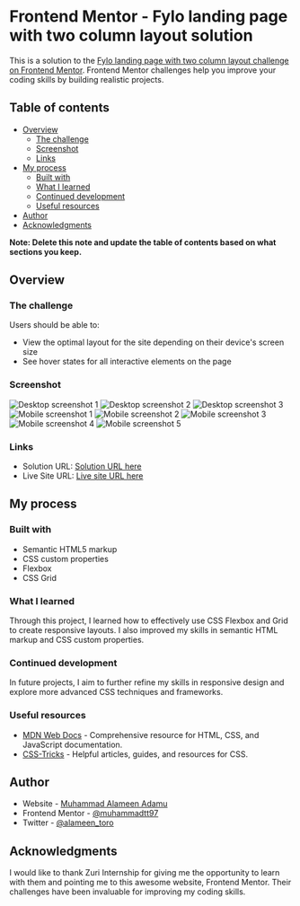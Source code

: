# Frontend Mentor - Fylo landing page with two column layout solution

This is a solution to the [Fylo landing page with two column layout challenge on Frontend Mentor](https://www.frontendmentor.io/challenges/fylo-landing-page-with-two-column-layout-5ca5ef041e82137ec91a50f5). Frontend Mentor challenges help you improve your coding skills by building realistic projects. 

## Table of contents

- [Overview](#overview)
  - [The challenge](#the-challenge)
  - [Screenshot](#screenshot)
  - [Links](#links)
- [My process](#my-process)
  - [Built with](#built-with)
  - [What I learned](#what-i-learned)
  - [Continued development](#continued-development)
  - [Useful resources](#useful-resources)
- [Author](#author)
- [Acknowledgments](#acknowledgments)

**Note: Delete this note and update the table of contents based on what sections you keep.**

## Overview

### The challenge

Users should be able to:

- View the optimal layout for the site depending on their device's screen size
- See hover states for all interactive elements on the page

### Screenshot

![Desktop screenshot 1](./screenshots/desktop1.png)
![Desktop screenshot 2](./screenshots/desktop2.png)
![Desktop screenshot 3](./screenshots/desktop3.png)
![Mobile screenshot 1](./screenshots/mobile1.png)
![Mobile screenshot 2](./screenshots/mobile2.png)
![Mobile screenshot 3](./screenshots/mobile3.png)
![Mobile screenshot 4](./screenshots/mobile4.png)
![Mobile screenshot 5](./screenshots/mobile5.png)


### Links

- Solution URL: [Solution URL here](https://github.com/muhammadtt97/fylo-landing-page)
- Live Site URL: [Live site URL here](https://muhammadtt97.github.io/fylo-landing-page/)

## My process

### Built with

- Semantic HTML5 markup
- CSS custom properties
- Flexbox
- CSS Grid


### What I learned

Through this project, I learned how to effectively use CSS Flexbox and Grid to create responsive layouts. I also improved my skills in semantic HTML markup and CSS custom properties.

### Continued development

In future projects, I aim to further refine my skills in responsive design and explore more advanced CSS techniques and frameworks.

### Useful resources

- [MDN Web Docs](https://developer.mozilla.org/) - Comprehensive resource for HTML, CSS, and JavaScript documentation.
- [CSS-Tricks](https://css-tricks.com/) - Helpful articles, guides, and resources for CSS.

## Author

- Website - [Muhammad Alameen Adamu](https://alameentoro.com.ng)
- Frontend Mentor - [@muhammadtt97](https://www.frontendmentor.io/profile/muhammadtt97)
- Twitter - [@alameen_toro](https://www.twitter.com/alameen_toro)

## Acknowledgments

I would like to thank Zuri Internship for giving me the opportunity to learn with them and pointing me to this awesome website, Frontend Mentor. Their challenges have been invaluable for improving my coding skills.
